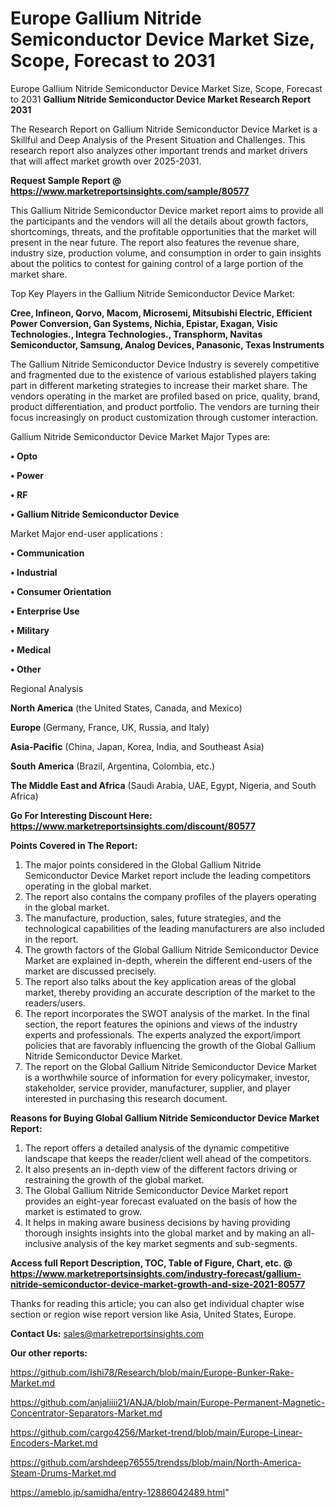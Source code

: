 # Europe Gallium Nitride Semiconductor Device Market Size, Scope, Forecast to 2031
 Europe Gallium Nitride Semiconductor Device Market Size, Scope, Forecast to 2031
<strong>Gallium Nitride Semiconductor Device Market Research Report 2031</strong>

The Research Report on Gallium Nitride Semiconductor Device Market is a Skillful and Deep Analysis of the Present Situation and Challenges. This research report also analyzes other important trends and market drivers that will affect market growth over 2025-2031.

<strong>Request Sample Report @ <a href=https://www.marketreportsinsights.com/sample/80577>https://www.marketreportsinsights.com/sample/80577</a></strong>

This Gallium Nitride Semiconductor Device market report aims to provide all the participants and the vendors will all the details about growth factors, shortcomings, threats, and the profitable opportunities that the market will present in the near future. The report also features the revenue share, industry size, production volume, and consumption in order to gain insights about the politics to contest for gaining control of a large portion of the market share.

Top Key Players in the Gallium Nitride Semiconductor Device Market:

<strong>Cree, Infineon, Qorvo, Macom, Microsemi, Mitsubishi Electric, Efficient Power Conversion, Gan Systems, Nichia, Epistar, Exagan, Visic Technologies., Integra Technologies., Transphorm, Navitas Semiconductor, Samsung, Analog Devices, Panasonic, Texas Instruments</strong>

The Gallium Nitride Semiconductor Device Industry is severely competitive and fragmented due to the existence of various established players taking part in different marketing strategies to increase their market share. The vendors operating in the market are profiled based on price, quality, brand, product differentiation, and product portfolio. The vendors are turning their focus increasingly on product customization through customer interaction.

Gallium Nitride Semiconductor Device Market Major Types are:

<strong>• Opto

• Power

• RF

• Gallium Nitride Semiconductor Device</strong>

Market Major end-user applications :

<strong>• Communication

• Industrial

• Consumer Orientation

• Enterprise Use

• Military

• Medical

• Other</strong>

Regional Analysis

</u><strong><b>North America</b></strong> (the United States, Canada, and Mexico)

<strong><b>Europe </b></strong>(Germany, France, UK, Russia, and Italy)

<strong><b>Asia-Pacific</b></strong> (China, Japan, Korea, India, and Southeast Asia)

<strong><b>South America</b></strong> (Brazil, Argentina, Colombia, etc.)

<strong><b>The Middle East and Africa</b></strong> (Saudi Arabia, UAE, Egypt, Nigeria, and South Africa)

<strong>Go For Interesting Discount Here: <a href=https://www.marketreportsinsights.com/discount/80577>https://www.marketreportsinsights.com/discount/80577</a></strong>

<strong>Points Covered in The Report:</strong>
<ol>
  <li>The major points considered in the Global Gallium Nitride Semiconductor Device Market report include the leading competitors operating in the global market.</li>
  <li>The report also contains the company profiles of the players operating in the global market.</li>
  <li>The manufacture, production, sales, future strategies, and the technological capabilities of the leading manufacturers are also included in the report.</li>
  <li>The growth factors of the Global Gallium Nitride Semiconductor Device Market are explained in-depth, wherein the different end-users of the market are discussed precisely.</li>
  <li>The report also talks about the key application areas of the global market, thereby providing an accurate description of the market to the readers/users.</li>
  <li>The report incorporates the SWOT analysis of the market. In the final section, the report features the opinions and views of the industry experts and professionals. The experts analyzed the export/import policies that are favorably influencing the growth of the Global Gallium Nitride Semiconductor Device Market.</li>
  <li>The report on the Global Gallium Nitride Semiconductor Device Market is a worthwhile source of information for every policymaker, investor, stakeholder, service provider, manufacturer, supplier, and player interested in purchasing this research document.</li>
</ol>
<strong>Reasons for Buying Global Gallium Nitride Semiconductor Device Market Report:</strong>

<ol>
  <li>The report offers a detailed analysis of the dynamic competitive landscape that keeps the reader/client well ahead of the competitors.</li>
  <li>It also presents an in-depth view of the different factors driving or restraining the growth of the global market.</li>
  <li>The Global Gallium Nitride Semiconductor Device Market report provides an eight-year forecast evaluated on the basis of how the market is estimated to grow.</li>
  <li>It helps in making aware business decisions by having providing thorough insights insights into the global market and by making an all-inclusive analysis of the key market segments and sub-segments.</li>
</ol>
<strong>Access full Report Description, TOC, Table of Figure, Chart, etc. @ <a href=https://www.marketreportsinsights.com/industry-forecast/gallium-nitride-semiconductor-device-market-growth-and-size-2021-80577>https://www.marketreportsinsights.com/industry-forecast/gallium-nitride-semiconductor-device-market-growth-and-size-2021-80577</a></strong>


Thanks for reading this article; you can also get individual chapter wise section or region wise report version like Asia, United States, Europe.

<strong>Contact Us:</strong>
sales@marketreportsinsights.com

<strong>Our other reports:</strong>

<a href=https://github.com/Ishi78/Research/blob/main/Europe-Bunker-Rake-Market.md>https://github.com/Ishi78/Research/blob/main/Europe-Bunker-Rake-Market.md</a>

<a href=https://github.com/anjaliiii21/ANJA/blob/main/Europe-Permanent-Magnetic-Concentrator-Separators-Market.md>https://github.com/anjaliiii21/ANJA/blob/main/Europe-Permanent-Magnetic-Concentrator-Separators-Market.md</a>

<a href=https://github.com/cargo4256/Market-trend/blob/main/Europe-Linear-Encoders-Market.md>https://github.com/cargo4256/Market-trend/blob/main/Europe-Linear-Encoders-Market.md</a>

<a href=https://github.com/arshdeep76555/trendss/blob/main/North-America-Steam-Drums-Market.md>https://github.com/arshdeep76555/trendss/blob/main/North-America-Steam-Drums-Market.md</a>

<a href=https://ameblo.jp/samidha/entry-12886042489.html>https://ameblo.jp/samidha/entry-12886042489.html</a>"
